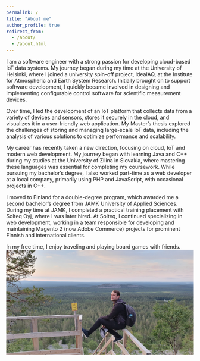 ```yaml
---
permalink: /
title: "About me"
author_profile: true
redirect_from: 
  - /about/
  - /about.html
---
```


I am a software engineer with a strong passion for developing cloud-based IoT data systems. My journey began during my time at the University of Helsinki, where I joined a university spin-off project, IdealAQ, at the Institute for Atmospheric and Earth System Research. Initially brought on to support software development, I quickly became involved in designing and implementing configurable control software for scientific measurement devices.

Over time, I led the development of an IoT platform that collects data from a variety of devices and sensors, stores it securely in the cloud, and visualizes it in a user-friendly web application. My Master’s thesis explored the challenges of storing and managing large-scale IoT data, including the analysis of various solutions to optimize performance and scalability.

My career has recently taken a new direction, focusing on cloud, IoT and modern web development. My journey began with learning Java and C++ during my studies at the University of Zilina in Slovakia, where mastering these languages was essential for completing my coursework. While pursuing my bachelor’s degree, I also worked part-time as a web developer at a local company, primarily using PHP and JavaScript, with occasional projects in C++.

I moved to Finland for a double-degree program, which awarded me a second bachelor’s degree from JAMK University of Applied Sciences. During my time at JAMK, I completed a practical training placement with Solteq Oyj, where I was later hired. At Solteq, I continued specializing in web development, working in a team responsible for developing and maintaining Magento 2 (now Adobe Commerce) projects for prominent Finnish and international clients.

In my free time, I enjoy traveling and playing board games with friends.
![Lapland](/images/lapland.jpg)
